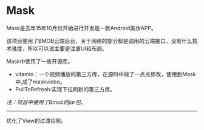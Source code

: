 # Mask

Mask是去年15年10月份开始进行开发是一款Android美妆APP。

该项目使用了BMOB云端后台，关于网络的部分都是调用的云端接口，没有什么技术难度，所以可以说主要是注重UI和布局。

Mask中使用了一些开源库。 
* vitamio：一个视频播放的第三方库，在源码中做了一点点修改，使用到Mask中,成了maskvideo。 
* PullToRefresh:实现下拉刷新的第三方库。

*注：项目中使用了Bmob的jar包。*

******
优化了View的过渡绘制。
